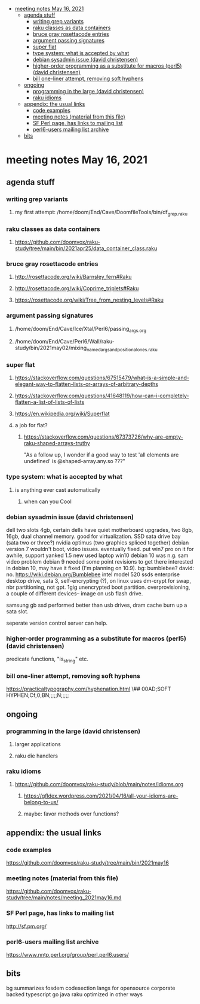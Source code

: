 - [meeting notes May 16, 2021](#orgc0277ae)
  - [agenda stuff](#org2d32422)
    - [writing grep variants](#orgb65634b)
    - [raku classes as data containers](#org9c8b83c)
    - [bruce gray rosettacode entries](#org429ef6d)
    - [argument passing signatures](#org377eaeb)
    - [super flat](#org57ddc6b)
    - [type system: what is accepted by what](#orgbfad538)
    - [debian sysadmin issue (david christensen)](#orge07f5a3)
    - [higher-order programming as a substitute for macros (perl5)  (david christensen)](#orgf1af89d)
    - [bill one-liner attempt, removing soft hyphens](#org6bf6391)
  - [ongoing](#org3a080d7)
    - [programming in the large (david christensen)](#org398bb73)
    - [raku idioms](#orgb7173cb)
  - [appendix: the usual links](#org2700ee0)
    - [code examples](#orgf750041)
    - [meeting notes (material from this file)](#orga79c609)
    - [SF Perl page, has links to mailing list](#org9793bc6)
    - [perl6-users mailing list archive](#org81977db)
  - [bits](#org0feaa04)


<a id="orgc0277ae"></a>

# meeting notes May 16, 2021


<a id="org2d32422"></a>

## agenda stuff


<a id="orgb65634b"></a>

### writing grep variants

1.  my first attempt: /home/doom/End/Cave/DoomfileTools/bin/df<sub>grep.raku</sub>


<a id="org9c8b83c"></a>

### raku classes as data containers

1.  <https://github.com/doomvox/raku-study/tree/main/bin/2021apr25/data_container_class.raku>


<a id="org429ef6d"></a>

### bruce gray rosettacode entries

1.  <http://rosettacode.org/wiki/Barnsley_fern#Raku>

2.  <http://rosettacode.org/wiki/Coprime_triplets#Raku>

3.  <https://rosettacode.org/wiki/Tree_from_nesting_levels#Raku>


<a id="org377eaeb"></a>

### argument passing signatures

1.  /home/doom/End/Cave/Ice/Xtal/Perl6/passing<sub>args.org</sub>

2.  /home/doom/End/Cave/Perl6/Wall/raku-study/bin/2021may02/mixing<sub>named</sub><sub>args</sub><sub>and</sub><sub>positional</sub><sub>ones.raku</sub>


<a id="org57ddc6b"></a>

### super flat

1.  <https://stackoverflow.com/questions/67515479/what-is-a-simple-and-elegant-way-to-flatten-lists-or-arrays-of-arbitrary-depths>

2.  <https://stackoverflow.com/questions/41648119/how-can-i-completely-flatten-a-list-of-lists-of-lists>

3.  <https://en.wikipedia.org/wiki/Superflat>

4.  a job for flat?

    1.  <https://stackoverflow.com/questions/67373726/why-are-empty-raku-shaped-arrays-truthy>
    
        "As a follow up, I wonder if a good way to test 'all elements are undefined' is @shaped-array.any.so ???"


<a id="orgbfad538"></a>

### type system: what is accepted by what

1.  is anything ever cast automatically

    1.  when can you Cool


<a id="orge07f5a3"></a>

### debian sysadmin issue (david christensen)

dell two slots 4gb, certain dells have quiet motherboard upgrades, two 8gb, 16gb, dual channel memory. good for virtualization. SSD sata drive bay (sata two or three?) nvidia optimus (two graphics spliced together) debian version 7 wouldn't boot, video issues. eventually fixed. put win7 pro on it for awhile, support yanked 1.5 new used laptop win10 debian 10 was n.g. sam video problem debian 9 needed some point revisions to get there interested in debian 10, may have it fixed (I'm planning on 10.9). bg: bumblebee? david: no. <https://wiki.debian.org/Bumblebee> intel model 520 ssds enterprise desktop drive, sata 3, self-encrypting (?), on linux uses dm-crypt for swap, nbr partitioning, not gpt. 1gig unencrypted boot partition. overprovisioning, a couple of different devices&#x2013; image on usb flash drive.

samsung gb ssd performed better than usb drives, dram cache burn up a sata slot.

seperate version control server can help.


<a id="orgf1af89d"></a>

### higher-order programming as a substitute for macros (perl5)  (david christensen)

predicate functions, "is<sub>string</sub>" etc.


<a id="org6bf6391"></a>

### bill one-liner attempt, removing soft hyphens

<https://practicaltypography.com/hyphenation.html> \\## 00AD;SOFT HYPHEN;Cf;0;BN;;;;;N;;;;;


<a id="org3a080d7"></a>

## ongoing


<a id="org398bb73"></a>

### programming in the large (david christensen)

1.  larger applications

2.  raku die handlers


<a id="orgb7173cb"></a>

### raku idioms

1.  <https://github.com/doomvox/raku-study/blob/main/notes/idioms.org>

    1.  <https://gfldex.wordpress.com/2021/04/16/all-your-idioms-are-belong-to-us/>
    
    2.  maybe: favor methods over functions?


<a id="org2700ee0"></a>

## appendix: the usual links


<a id="orgf750041"></a>

### code examples

<https://github.com/doomvox/raku-study/tree/main/bin/2021may16>


<a id="orga79c609"></a>

### meeting notes (material from this file)

<https://github.com/doomvox/raku-study/tree/main/notes/meeting_2021may16.md>


<a id="org9793bc6"></a>

### SF Perl page, has links to mailing list

<http://sf.pm.org/>


<a id="org81977db"></a>

### perl6-users mailing list archive

<https://www.nntp.perl.org/group/perl.perl6.users/>


<a id="org0feaa04"></a>

## bits

bg summarizes fosdem codesection langs for opensource corporate backed typescript go java raku optimized in other ways
